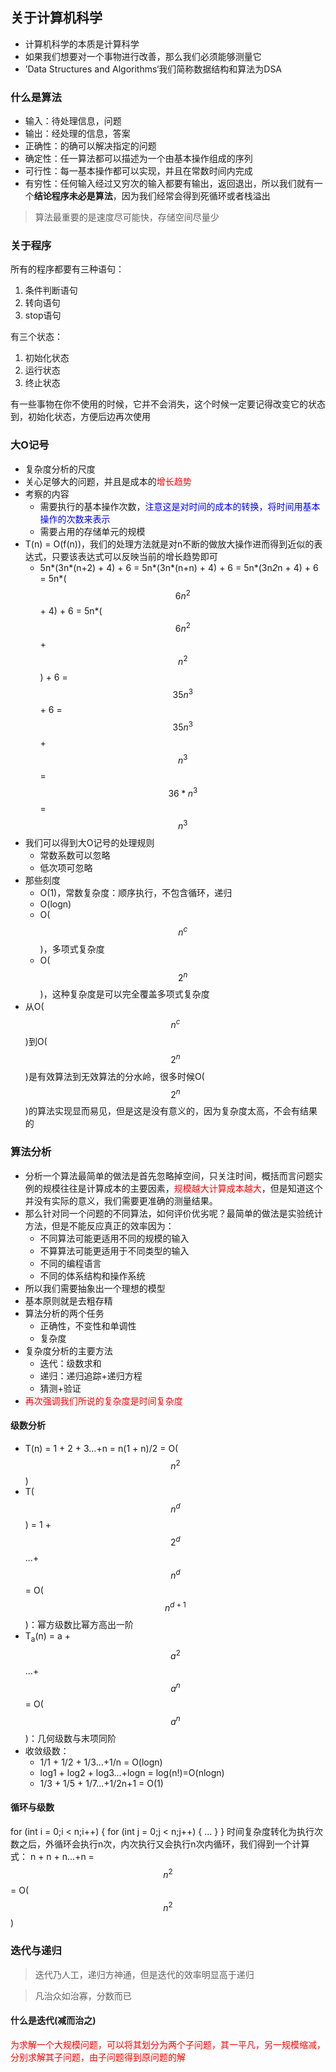 ## 关于计算机科学
- 计算机科学的本质是计算科学
- 如果我们想要对一个事物进行改善，那么我们必须能够测量它
- ’Data Structures and Algorithms‘我们简称数据结构和算法为DSA

### 什么是算法
- 输入：待处理信息，问题
- 输出：经处理的信息，答案
- 正确性：的确可以解决指定的问题
- 确定性：任一算法都可以描述为一个由基本操作组成的序列
- 可行性：每一基本操作都可以实现，并且在常数时间内完成
- 有穷性：任何输入经过又穷次的输入都要有输出，返回退出，所以我们就有一个**结论程序未必是算法**，因为我们经常会得到死循环或者栈溢出

>算法最重要的是速度尽可能快，存储空间尽量少

### 关于程序
所有的程序都要有三种语句：
1. 条件判断语句
2. 转向语句
3. stop语句

有三个状态：
1. 初始化状态
2. 运行状态
3. 终止状态

有一些事物在你不使用的时候，它并不会消失，这个时候一定要记得改变它的状态到，初始化状态，方便后边再次使用

### 大O记号
- 复杂度分析的尺度
- 关心足够大的问题，并且是成本的<font color = red>增长趋势</font>
- 考察的内容
  - 需要执行的基本操作次数，<font color = blue>注意这是对时间的成本的转换，将时间用基本操作的次数来表示</font>
  - 需要占用的存储单元的规模
- T(n) = O(f(n))，我们的处理方法就是对n不断的做放大操作进而得到近似的表达式，只要该表达式可以反映当前的增长趋势即可
  - 5n*(3n*(n+2) + 4) + 6 = 5n*(3n*(n+n) + 4) + 6 = 5n*(3n*2*n + 4) + 6 = 5n*($$6n^2$$ + 4) + 6 = 5n*($$6n^2$$ + $$n^2$$) + 6 = $$35n^3$$ + 6 = $$35n^3$$ + $$n^3$$ = $$36*n^3$$ = $$n^3$$
- 我们可以得到大O记号的处理规则
  - 常数系数可以忽略
  - 低次项可忽略
- 那些刻度
  - O(1)，常数复杂度：顺序执行，不包含循环，递归
  - O(logn)
  - O($$n^c$$)，多项式复杂度
  - O($$2^n$$)，这种复杂度是可以完全覆盖多项式复杂度
- 从O($$n^c$$)到O($$2^n$$)是有效算法到无效算法的分水岭，很多时候O($$2^n$$)的算法实现显而易见，但是这是没有意义的，因为复杂度太高，不会有结果的

### 算法分析
- 分析一个算法最简单的做法是首先忽略掉空间，只关注时间，概括而言问题实例的规模往往是计算成本的主要因素，<font color=red>规模越大计算成本越大</font>，但是知道这个并没有实际的意义，我们需要更准确的测量结果。
- 那么针对同一个问题的不同算法，如何评价优劣呢？最简单的做法是实验统计方法，但是不能反应真正的效率因为：
  - 不同算法可能更适用不同的规模的输入
  - 不算算法可能更适用于不同类型的输入
  - 不同的编程语言
  - 不同的体系结构和操作系统
- 所以我们需要抽象出一个理想的模型
- 基本原则就是去粗存精
- 算法分析的两个任务
  - 正确性，不变性和单调性
  - 复杂度
- 复杂度分析的主要方法
  - 迭代：级数求和
  - 递归：递归追踪+递归方程
  - 猜测+验证
- <font color=red>再次强调我们所说的复杂度是时间复杂度</font>
#### 级数分析
- T(n) = 1 + 2 + 3...+n = n(1 + n)/2 = O($$n^2$$)
- T($$n^d$$) = 1 + $$2^d$$...+$$n^d$$ = O($$n^{d+1}$$)：幂方级数比幂方高出一阶
- T<sub>a</sub>(n) = a + $$a^2$$...+ $$a^n$$ = O($$a^n$$)：几何级数与末项同阶
- 收敛级数：
  - 1/1 + 1/2 + 1/3...+1/n = O(logn)
  - log1 + log2 + log3...+logn = log(n!)=O(nlogn)
  - 1/3 + 1/5 + 1/7...+1/2n+1 = O(1)
#### 循环与级数
for (int i = 0;i < n;i++) {
for (int j = 0;j < n;j++) {
     ...
  }
}
时间复杂度转化为执行次数之后，外循环会执行n次，内次执行又会执行n次内循环，我们得到一个计算式：
n + n + n...+n = $$n^2$$ = O($$n^2$$)



### 迭代与递归
>迭代乃人工，递归方神通，但是迭代的效率明显高于递归

>凡治众如治寡，分数而已

#### 什么是迭代(减而治之)
<font color=red>为求解一个大规模问题，可以将其划分为两个子问题，其一平凡，另一规模缩减，分别求解其子问题，由子问题得到原问题的解</font>






